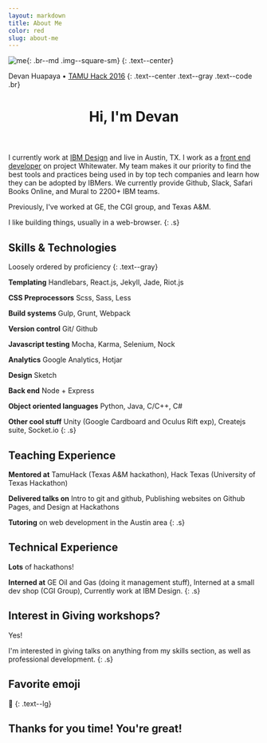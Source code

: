 ```yaml
---
layout: markdown
title: About Me
color: red
slug: about-me
---
```


![me](http://i.imgur.com/0ieHv84.png){: .br--md .img--square-sm}
{: .text--center}

Devan Huapaya • <a href="http://tamuhack.com" class="text--gray">TAMU Hack 2016</a>
{: .text--center .text--gray .text--code .br}

<header class="text--lg text--lora pt--sm">
    <h1> Hi, I'm Devan</h1>
</header>

I currently work at [IBM Design](http://www.ibm.com/design/) and live in
Austin, TX. I work as a [front end developer](http://i.imgur.com/bA3Rn7E.gif)
on project Whitewater. My team makes it our priority to find the best tools
and practices being used in by top tech companies and learn how they can be adopted
by IBMers. We currently provide Github, Slack, Safari Books Online, and Mural
to 2200+ IBM teams.

Previously, I've worked at GE, the CGI group, and Texas A&M.

I like building things, usually in a web-browser.
{: .s}

## Skills & Technologies
Loosely ordered by proficiency
{: .text--gray}

<strong class="text--blue">Templating</strong> Handlebars, React.js, Jekyll, Jade, Riot.js

<strong class="text--blue">CSS Preprocessors</strong> Scss, Sass, Less

<strong class="text--blue">Build systems</strong> Gulp, Grunt, Webpack

<strong class="text--blue">Version control</strong> Git/ Github

<strong class="text--blue">Javascript testing</strong> Mocha, Karma, Selenium, Nock

<strong class="text--blue">Analytics</strong> Google Analytics, Hotjar

<strong class="text--blue">Design</strong> Sketch

<strong class="text--blue">Back end</strong> Node + Express

<strong class="text--blue">Object oriented languages</strong> Python, Java, C/C++, C#

<strong class="text--blue">Other cool stuff</strong> Unity (Google Cardboard and Oculus Rift exp), Createjs suite, Socket.io
{: .s}

## Teaching Experience

<strong class="text--blue">Mentored at</strong> TamuHack (Texas A&M hackathon), Hack Texas (University of Texas Hackathon)

<strong class="text--blue">Delivered talks on</strong> Intro to git and github, Publishing websites on Github Pages, and Design at Hackathons

<strong class="text--blue">Tutoring</strong> on web development in the Austin area
{: .s}

## Technical Experience

<strong class="text--blue">Lots</strong> of hackathons!

<strong class="text--blue">Interned at</strong> GE Oil and Gas (doing it management stuff), Interned at a small dev shop (CGI Group), Currently work at IBM Design.
{: .s}

## Interest in Giving workshops?

Yes!

I'm interested in giving talks on anything from my skills section, as well as professional development.
{: .s}

## Favorite emoji
🙏
{: .text--lg}


## Thanks for you time! <strong class="text--blue">You're great!</strong>
